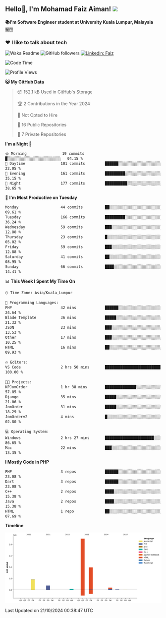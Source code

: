 <h2> Hello👋, I'm Mohamad Faiz Aiman! <img src="https://media.giphy.com/media/12oufCB0MyZ1Go/giphy.gif" width="50"></h2>

#### 📚I'm Software Engineer student at University Kuala Lumpur, Malaysia 🇲🇾
###  ❤️ I like to talk about tech 


![Waka Readme](https://github.com/anmol098/anmol098/workflows/Waka%20Readme/badge.svg)
![GitHub followers](https://img.shields.io/github/followers/faizaiman?label=Follow&style=social)
[![Linkedin: Faiz](https://img.shields.io/badge/-Faiz-blue?style=flat-square&logo=Linkedin&logoColor=white&link=https://www.linkedin.com/in/mohamad-faiz-aiman-623747192/)](https://www.linkedin.com/in/mohamad-faiz-aiman-623747192/)

<!--START_SECTION:waka-->
![Code Time](http://img.shields.io/badge/Code%20Time-222%20hrs%2059%20mins-blue)

![Profile Views](http://img.shields.io/badge/Profile%20Views-0-blue)

**🐱 My GitHub Data** 

> 📦 152.1 kB Used in GitHub's Storage 
 > 
> 🏆 2 Contributions in the Year 2024
 > 
> 🚫 Not Opted to Hire
 > 
> 📜 16 Public Repositories 
 > 
> 🔑 7 Private Repositories 
 > 
**I'm a Night 🦉** 

```text
🌞 Morning                19 commits          █░░░░░░░░░░░░░░░░░░░░░░░░   04.15 % 
🌆 Daytime                101 commits         ██████░░░░░░░░░░░░░░░░░░░   22.05 % 
🌃 Evening                161 commits         █████████░░░░░░░░░░░░░░░░   35.15 % 
🌙 Night                  177 commits         ██████████░░░░░░░░░░░░░░░   38.65 % 
```
📅 **I'm Most Productive on Tuesday** 

```text
Monday                   44 commits          ██░░░░░░░░░░░░░░░░░░░░░░░   09.61 % 
Tuesday                  166 commits         █████████░░░░░░░░░░░░░░░░   36.24 % 
Wednesday                59 commits          ███░░░░░░░░░░░░░░░░░░░░░░   12.88 % 
Thursday                 23 commits          █░░░░░░░░░░░░░░░░░░░░░░░░   05.02 % 
Friday                   59 commits          ███░░░░░░░░░░░░░░░░░░░░░░   12.88 % 
Saturday                 41 commits          ██░░░░░░░░░░░░░░░░░░░░░░░   08.95 % 
Sunday                   66 commits          ████░░░░░░░░░░░░░░░░░░░░░   14.41 % 
```


📊 **This Week I Spent My Time On** 

```text
🕑︎ Time Zone: Asia/Kuala_Lumpur

💬 Programming Languages: 
PHP                      42 mins             ██████░░░░░░░░░░░░░░░░░░░   24.64 % 
Blade Template           36 mins             █████░░░░░░░░░░░░░░░░░░░░   21.32 % 
JSON                     23 mins             ███░░░░░░░░░░░░░░░░░░░░░░   13.53 % 
Other                    17 mins             ███░░░░░░░░░░░░░░░░░░░░░░   10.25 % 
HTML                     16 mins             ██░░░░░░░░░░░░░░░░░░░░░░░   09.93 % 

🔥 Editors: 
VS Code                  2 hrs 50 mins       █████████████████████████   100.00 % 

🐱‍💻 Projects: 
KPJomOrder               1 hr 38 mins        ██████████████░░░░░░░░░░░   57.85 % 
Django                   35 mins             █████░░░░░░░░░░░░░░░░░░░░   21.06 % 
JomOrder                 31 mins             █████░░░░░░░░░░░░░░░░░░░░   18.29 % 
JomOrderv2               4 mins              █░░░░░░░░░░░░░░░░░░░░░░░░   02.80 % 

💻 Operating System: 
Windows                  2 hrs 27 mins       ██████████████████████░░░   86.65 % 
Mac                      22 mins             ███░░░░░░░░░░░░░░░░░░░░░░   13.35 % 
```

**I Mostly Code in PHP** 

```text
PHP                      3 repos             ██████░░░░░░░░░░░░░░░░░░░   23.08 % 
Dart                     3 repos             ██████░░░░░░░░░░░░░░░░░░░   23.08 % 
C++                      2 repos             ████░░░░░░░░░░░░░░░░░░░░░   15.38 % 
Java                     2 repos             ████░░░░░░░░░░░░░░░░░░░░░   15.38 % 
HTML                     1 repo              ██░░░░░░░░░░░░░░░░░░░░░░░   07.69 % 
```



**Timeline**

![Lines of Code chart](https://raw.githubusercontent.com/faizaiman/faizaiman/main/assets/bar_graph.png)


 Last Updated on 21/10/2024 00:38:47 UTC
<!--END_SECTION:waka-->
